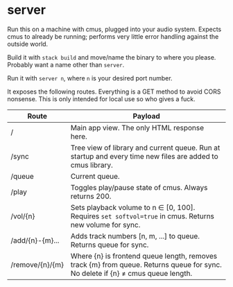 # server

Run this on a machine with cmus, plugged into your audio system. Expects cmus to already be running; performs very little error handling against the outside world.

Build it with `stack build` and move/name the binary to where you please. Probably want a name other than `server`.

Run it with `server n`, where `n` is your desired port number.

It exposes the following routes. Everything is a GET method to avoid CORS nonsense. This is only intended for local use so who gives a fuck.

| Route          | Payload                                                                                                                        |
|----------------|--------------------------------------------------------------------------------------------------------------------------------|
|/               |Main app view. The only HTML response here.                                                                                     |
|/sync           |Tree view of library and current queue. Run at startup and every time new files are added to cmus library.                      |
|/queue          |Current queue.                                                                                                                  |
|/play           |Toggles play/pause state of cmus. Always returns 200.                                                                           |
|/vol/{n}        |Sets playback volume to n ∈ [0, 100]. Requires `set softvol=true` in cmus. Returns new volume for sync.                         |
|/add/{n}-{m}... |Adds track numbers [n, m, ...] to queue. Returns queue for sync.                                                                |
|/remove/{n}/{m} |Where {n} is frontend queue length, removes track {m} from queue. Returns queue for sync. No delete if {n} ≠ cmus queue length. |

